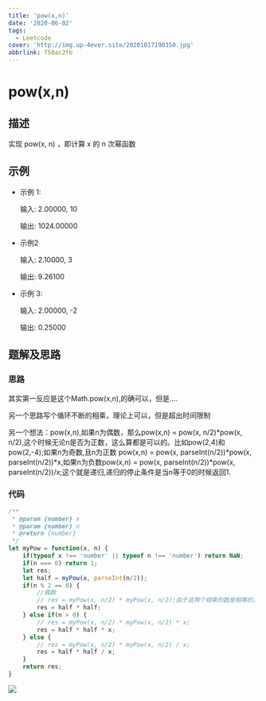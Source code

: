 ```yaml
---
title: 'pow(x,n)'
date: '2020-06-02'
tags:
  - Leetcode
cover: 'http://img.up-4ever.site/20201017190350.jpg'
abbrlink: 750ac2fb
---
```

# pow(x,n)

## 描述

实现 pow(x, n) ，即计算 x 的 n 次幂函数

## 示例

- 示例 1:

    输入: 2.00000, 10

    输出: 1024.00000

- 示例2
    
    输入: 2.10000, 3

    输出: 9.26100

- 示例 3:

    输入: 2.00000, -2

    输出: 0.25000

## 题解及思路

### 思路

其实第一反应是这个Math.pow(x,n),的确可以，但是....

另一个思路写个循环不断的相乘，理论上可以，但是超出时间限制

另一个想法：pow(x,n),如果n为偶数，那么pow(x,n) = pow(x, n/2)\*pow(x, n/2),这个时候无论n是否为正数，这么算都是可以的。比如pow(2,4)和pow(2,-4);如果n为奇数,且n为正数 pow(x,n) = pow(x, parseInt(n/2))\*pow(x, parseInt(n/2))\*x,如果n为负数pow(x,n) = pow(x, parseInt(n/2))\*pow(x, parseInt(n/2))\/x;这个就是递归,递归的停止条件是当n等于0的时候返回1.

### 代码

```javascript
/**
 * @param {number} x
 * @param {number} n
 * @return {number}
 */
let myPow = function(x, n) {
    if(typeof x !== 'number' || typeof n !== 'number') return NaN;
    if(n === 0) return 1;
    let res;
    let half = myPow(x, parseInt(n/2));
    if(n % 2 == 0) {
        //偶数
        // res = myPow(x, n/2) * myPow(x, n/2);由于这两个相乘的数是相等的，没必要调用两次函数。
        res = half * half;
    } else if(n > 0) {
        // res = myPow(x, n/2) * myPow(x, n/2) * x;
        res = half * half * x;
    } else {
        // res = myPow(x, n/2) * myPow(x, n/2) / x;
        res = half * half / x;
    }
    return res;
}
```

![](http://img.up-4ever.site/20201017190350.jpg)
